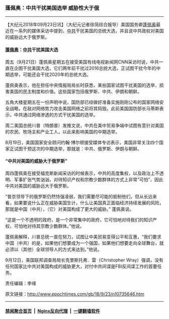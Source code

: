 ### 蓬佩奥：中共干扰美国选举 威胁性大于俄
------------------------

<p>【大纪元2018年09月23日讯】（大纪元记者徐简综合报导）美国国务卿<a href="http://www.epochtimes.com/gb/tag/%E8%93%AC%E4%BD%A9%E5%A5%A5.html">蓬佩奥</a>最近在一系列的媒体采访中提到，<a href="http://www.epochtimes.com/gb/tag/%E4%B8%AD%E5%85%B1.html">中共</a>干扰美国的总统大选，并且说中共政权对美国的威胁远大于俄罗斯。</p>
<h4><a href="http://www.epochtimes.com/gb/tag/%E8%93%AC%E4%BD%A9%E5%A5%A5.html">蓬佩奥</a>：<a href="http://www.epochtimes.com/gb/tag/%E4%B8%AD%E5%85%B1.html">中共</a>干扰美国大选</h4>
<p>周五（9月21日）蓬佩奥星期五在接受美国有线电视新闻网CNN采访时说，中共一直在企图干扰美国大选，它们两年前干扰过2016总统大选，正试图干扰今年的中期选举，可能还会干扰2020年的总统大选。</p>
<p>蓬佩奥表示，他在担任中央情报局局长时获悉，某些国家试图干扰美国的选举、损害美国的民主制度和价值。这些国家包括俄罗斯、中共、伊朗和朝鲜。</p>
<p>五角大楼星期五在一份声明中说，国防部已经做好准备实施刚刚公布的国家网络安全战略，在敌对网络势力攻击美国网络之前将其捣毁。此前美国国防部长马蒂斯表示，中共通过网络渗透的方式干扰美国的选举。</p>
<p>周二美国总统川普（特朗普）发推文说，中共在美中贸易争端中试图有意针对美国的农民、牧场主和产业工人，以此来影响美国的中期选举。</p>
<p>8月19日，美国国家安全顾问约翰‧博尔顿接受媒体专访表示，美国非常关注四个国家正试图干预这次的中期选举，那就是：中共、俄罗斯、伊朗与朝鲜。</p>
<h4>“中共对美国的威胁大于俄罗斯”</h4>
<p>周四蓬佩奥在接受福克斯新闻采访的时候表示，中共的高度集权，以及政治上不透明、军事扩张气势汹汹，对待知识产权和宗教少数群体的方式上非常“可怕”，因此中共对美国的威胁远大于俄罗斯。</p>
<p>“普京领导下的俄罗斯仍然恃强凌弱，我们需要尽可能的抵制他们，但从长远来看，如果要说什么正在威胁美国生计，什么让美国真正面临经济持续发展的风险，那就是中国（中共），（它）对美国构成了更大的威胁。” 蓬佩奥说。</p>
<p>“这是一个不透明的政府，是一个非常集中的政府，它可怕地对待我们的知识产权，可怕地对待其宗教少数群体。”他说。</p>
<p>蓬佩奥解释，川普总统一直在努力，试图让中美贸易变得公平和互惠，“我们要求中国（中共）的是，如果他们想要成为一个强国，如果他们想要走向全球舞台，就必须以（其他）全球领导人的方式来达到。”他说。</p>
<p>9月12日，美国联邦调查局局长克里斯托弗．雷（Christopher Wray）强调，没有任何国家比中共对美国构成的威胁更大，对付中共间谍是FBI反间谍工作的首要任务。</p>
<p>责任编辑：李缘</p>

原文链接：http://www.epochtimes.com/gb/18/9/23/n10735646.htm


------------------------
#### [禁闻聚合首页](https://github.com/gfw-breaker/banned-news/blob/master/README.md) &nbsp;|&nbsp; [Nginx反向代理](https://github.com/gfw-breaker/open-proxy/blob/master/README.md) &nbsp;|&nbsp; [一键翻墙软件](https://github.com/gfw-breaker/nogfw/blob/master/README.md)